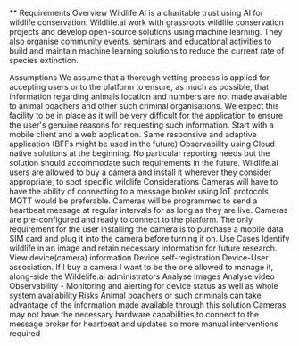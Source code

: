 ** Requirements Overview
Wildlife AI is a charitable trust using AI for wildlife conservation. Wildlife.ai work with grassroots wildlife conservation projects and develop open-source solutions using machine learning. They also organise community events, seminars and educational activities to build and maintain machine learning solutions to reduce the current rate of species extinction.

Assumptions
We assume that a thorough vetting process is applied for accepting users onto the platform to ensure, as much as possible, that information regarding animals location and numbers are not made available to animal poachers and other such criminal organisations. We expect this facility to be in place as it will be very difficult for the application to ensure the user's genuine reasons for requesting such information.
Start with a mobile client and a web application. Same responsive and adaptive application (BFFs might be used in the future)
Observability using Cloud native solutions at the beginning. No particular reporting needs but the solution should accommodate such requirements in the future.
Wildlife.ai users are allowed to buy a camera and install it wherever they consider appropriate, to spot specific wildlife
Considerations
Cameras will have to have the ability of connecting to a message broker using IoT protocols MQTT would be preferable.
Cameras will be programmed to send a heartbeat message at regular intervals for as long as they are live.
Cameras are pre-configured and ready to connect to the platform. The only requirement for the user installing the camera is to purchase a mobile data SIM card and plug it into the camera before turning it on.
Use Cases
Identify wildlife in an image and retain necessary information for future research.
View device(camera) information
Device self-registration
Device-User association. If I buy a camera I want to be the one allowed to manage it, along-side the Wildelife.ai administrators
Analyse Images
Analyse video
Observability - Monitoring and alerting for device status as well as whole system availability
Risks
Animal poachers or such criminals can take advantage of the information made available through this solution
Cameras may not have the necessary hardware capabilities to connect to the message broker for heartbeat and updates so more manual interventions required
